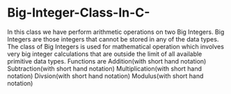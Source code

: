 # Big-Integer-Class-In-C-
In this class we have perform arithmetic operations on two Big Integers.
Big Integers are those integers that cannot be stored in any of the data types. The class 	of Big Integers  is used for mathematical operation which involves very big integer 	calculations that are outside the limit of all available primitive data types.
Functions are
Addition(with short hand notation)
Subtraction(with short hand notation)
Multiplication(with short hand notation)
Divsion(with short hand notation)
Modulus(with short hand notation)
